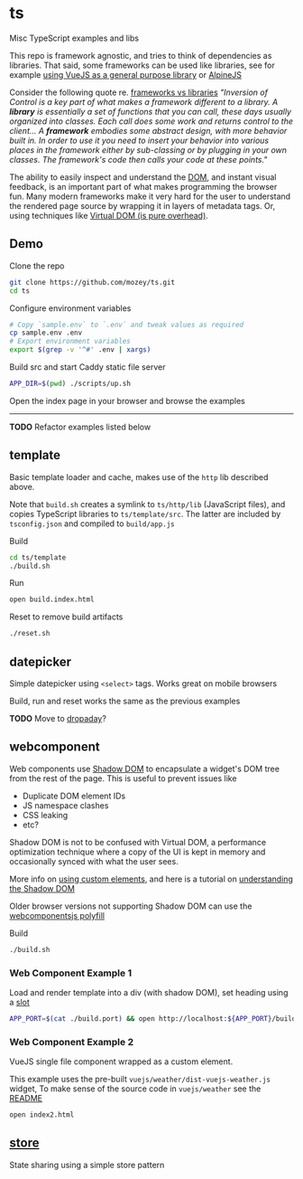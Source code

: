 # ts

Misc TypeScript examples and libs 

This repo is framework agnostic, and tries to think of dependencies as libraries. That said, some frameworks can be used like libraries, see for example [using VueJS as a general purpose library](https://blog.logrocket.com/use-vue-js-general-purpose-javascript-library) or [AlpineJS](https://alpinejs.dev/)

Consider the following quote re. [frameworks vs libraries](https://martinfowler.com/bliki/InversionOfControl.html) *"Inversion of Control is a key part of what makes a framework different to a library. A **library** is essentially a set of functions that you can call, these days usually organized into classes. Each call does some work and returns control to the client... A **framework** embodies some abstract design, with more behavior built in. In order to use it you need to insert your behavior into various places in the framework either by sub-classing or by plugging in your own classes. The framework's code then calls your code at these points."* 

The ability to easily inspect and understand the [DOM](https://www.w3schools.com/whatis/whatis_htmldom.asp), and instant visual feedback, is an important part of what makes programming the browser fun. Many modern frameworks make it very hard for the user to understand the rendered page source by wrapping it in layers of metadata tags. Or, using techniques like [Virtual DOM (is pure overhead)](https://svelte.dev/blog/virtual-dom-is-pure-overhead).


## Demo

Clone the repo
```bash
git clone https://github.com/mozey/ts.git
cd ts
```

Configure environment variables
```bash
# Copy `sample.env` to `.env` and tweak values as required
cp sample.env .env
# Export environment variables
export $(grep -v '^#' .env | xargs)
```

Build src and start Caddy static file server
```bash
APP_DIR=$(pwd) ./scripts/up.sh
```

Open the index page in your browser and browse the examples


<hr/>

**TODO** Refactor examples listed below

## template

Basic template loader and cache, makes use of the `http` lib described above.

Note that `build.sh` creates a symlink to `ts/http/lib` (JavaScript files),
and copies TypeScript libraries to `ts/template/src`.
The latter are included by `tsconfig.json` and compiled to `build/app.js` 

Build
```bash
cd ts/template
./build.sh
```

Run
```bash
open build.index.html
```

Reset to remove build artifacts
```bash
./reset.sh
```
   
## datepicker

Simple datepicker using `<select>` tags.
Works great on mobile browsers

Build, run and reset works the same as the previous examples

**TODO** Move to [dropaday](https://github.com/mozey/dropaday)?


## webcomponent

Web components use [Shadow DOM](https://developers.google.com/web/fundamentals/web-components/shadowdom)
to encapsulate a widget's DOM tree from the rest of the page.
This is useful to prevent issues like
- Duplicate DOM element IDs
- JS namespace clashes
- CSS leaking
- etc?

Shadow DOM is not to be confused with Virtual DOM, a performance optimization 
technique where a copy of the UI is kept in memory and occasionally synced 
with what the user sees. 

More info on 
[using custom elements](https://developers.google.com/web/fundamentals/web-components/customelements),
and here is a tutorial on 
[understanding the Shadow DOM](https://blog.logrocket.com/understanding-shadow-dom-v1-fa9b81ebe3ac)

Older browser versions not supporting Shadow DOM can use the
[webcomponentsjs polyfill](https://github.com/webcomponents/polyfills/tree/master/packages/webcomponentsjs)

Build
```bash
./build.sh
```

### Web Component Example 1

Load and render template into a div (with shadow DOM), set heading using a 
[slot](https://developer.mozilla.org/en-US/docs/Web/Web_Components/Using_templates_and_slots)
```bash
APP_PORT=$(cat ./build.port) && open http://localhost:${APP_PORT}/build.index.html
```

### Web Component Example 2

VueJS single file component wrapped as a custom element.

This example uses the pre-built `vuejs/weather/dist-vuejs-weather.js` widget,
To make sense of the source code in `vuejs/weather` see the
[README](https://github.com/mozey/ts/tree/main/webcomponent/vuejs)
```bash
open index2.html
``` 

## [store](https://github.com/mozey/ts/tree/main/store) 

State sharing using a simple store pattern 


